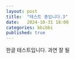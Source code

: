 ```yaml
---
layout: post
title:  "테스트 중입니다.3"
date:   2024-10-31 18:00
categories: bbibbi
published: true
---
```


한글 테스트입니다.
과연 잘 될